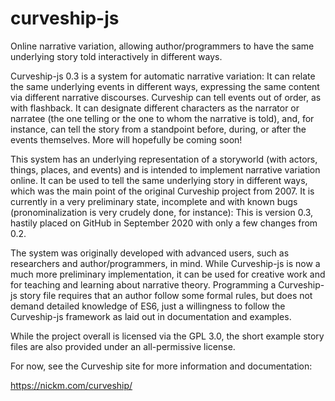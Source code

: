 # curveship-js
Online narrative variation, allowing author/programmers to have the same underlying story told interactively in different ways.

Curveship-js 0.3 is a system for automatic narrative variation: It can relate the same underlying events in different ways, expressing the same content via different narrative discourses. Curveship can tell events out of order, as with flashback. It can designate different characters as the narrator or narratee (the one telling or the one to whom the narrative is told), and, for instance, can tell the story from a standpoint before, during, or after the events themselves. More will hopefully be coming soon!

This system has an underlying representation of a storyworld (with actors, things, places, and events) and is intended to implement narrative variation online. It can be used to tell the same underlying story in different ways, which was the main point of the original Curveship project from 2007. It is currently in a very preliminary state, incomplete and with known bugs (pronominalization is very crudely done, for instance): This is version 0.3, hastily placed on GitHub in September 2020 with only a few changes from 0.2.

The system was originally developed with advanced users, such as researchers and author/programmers, in mind. While Curveship-js is now a much more preliminary implementation, it can be used for creative work and for teaching and learning about narrative theory. Programming a Curveship-js story file requires that an author follow some formal rules, but does not demand detailed knowledge of ES6, just a willingness to follow the Curveship-js framework as laid out in documentation and examples.

While the project overall is licensed via the GPL 3.0, the short example story files are also provided under an all-permissive license.

For now, see the Curveship site for more information and documentation:

https://nickm.com/curveship/
